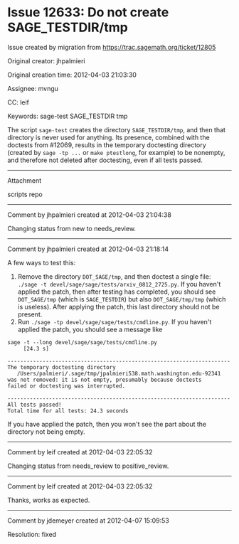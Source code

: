 # Issue 12633: Do not create SAGE_TESTDIR/tmp

Issue created by migration from https://trac.sagemath.org/ticket/12805

Original creator: jhpalmieri

Original creation time: 2012-04-03 21:03:30

Assignee: mvngu

CC:  leif

Keywords: sage-test SAGE_TESTDIR tmp

The script `sage-test` creates the directory `SAGE_TESTDIR/tmp`, and then that directory is never used for anything. Its presence, combined with the doctests from #12069, results in the temporary doctesting directory (created by `sage -tp ...` or `make ptestlong`, for example) to be nonempty, and therefore not deleted after doctesting, even if all tests passed.


---

Attachment

scripts repo


---

Comment by jhpalmieri created at 2012-04-03 21:04:38

Changing status from new to needs_review.


---

Comment by jhpalmieri created at 2012-04-03 21:18:14

A few ways to test this:

 1. Remove the directory `DOT_SAGE/tmp`, and then doctest a single file: `./sage -t devel/sage/sage/tests/arxiv_0812_2725.py`. If you haven't applied the patch, then after testing has completed, you should see `DOT_SAGE/tmp` (which is `SAGE_TESTDIR`) but also `DOT_SAGE/tmp/tmp` (which is useless). After applying the patch, this last directory should not be present.
 2. Run `./sage -tp devel/sage/sage/tests/cmdline.py`. If you haven't applied the patch, you should see a message like

```
sage -t --long devel/sage/sage/tests/cmdline.py
	 [24.3 s]
 
----------------------------------------------------------------------
The temporary doctesting directory
   /Users/palmieri/.sage/tmp/jpalmieri538.math.washington.edu-92341
was not removed: it is not empty, presumably because doctests
failed or doctesting was interrupted.

----------------------------------------------------------------------
All tests passed!
Total time for all tests: 24.3 seconds
```

 If you have applied the patch, then you won't see the part about the directory not being empty.


---

Comment by leif created at 2012-04-03 22:05:32

Changing status from needs_review to positive_review.


---

Comment by leif created at 2012-04-03 22:05:32

Thanks, works as expected.


---

Comment by jdemeyer created at 2012-04-07 15:09:53

Resolution: fixed
